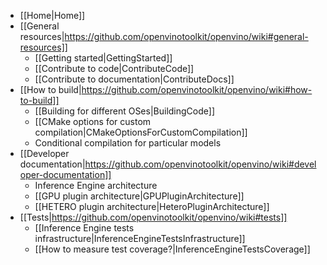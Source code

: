 * [[Home|Home]]
* [[General resources|https://github.com/openvinotoolkit/openvino/wiki#general-resources]]
    * [[Getting started|GettingStarted]]
    * [[Contribute to code|ContributeCode]]
    * [[Contribute to documentation|ContributeDocs]]
* [[How to build|https://github.com/openvinotoolkit/openvino/wiki#how-to-build]]
    * [[Building for different OSes|BuildingCode]]
    * [[CMake options for custom compilation|CMakeOptionsForCustomCompilation]]
    * Conditional compilation for particular models
* [[Developer documentation|https://github.com/openvinotoolkit/openvino/wiki#developer-documentation]]
    * Inference Engine architecture
    * [[GPU plugin architecture|GPUPluginArchitecture]]
    * [[HETERO plugin architecture|HeteroPluginArchitecture]]
* [[Tests|https://github.com/openvinotoolkit/openvino/wiki#tests]]
    * [[Inference Engine tests infrastructure|InferenceEngineTestsInfrastructure]]
    * [[How to measure test coverage?|InferenceEngineTestsCoverage]]
